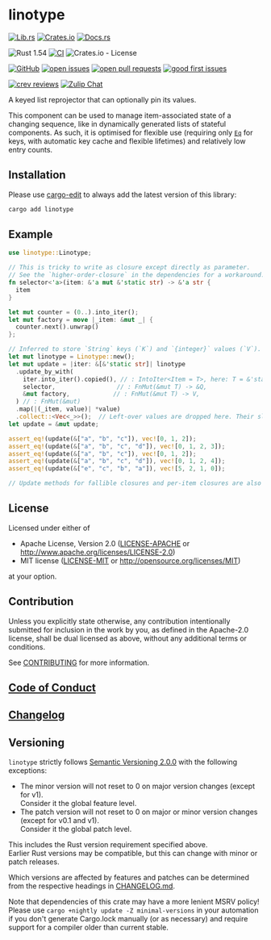 # linotype

[![Lib.rs](https://img.shields.io/badge/Lib.rs-*-84f)](https://lib.rs/crates/linotype)
[![Crates.io](https://img.shields.io/crates/v/linotype)](https://crates.io/crates/linotype)
[![Docs.rs](https://docs.rs/linotype/badge.svg)](https://docs.rs/linotype)

![Rust 1.54](https://img.shields.io/static/v1?logo=Rust&label=&message=1.54&color=grey)
[![CI](https://github.com/Tamschi/linotype/workflows/CI/badge.svg?branch=develop)](https://github.com/Tamschi/linotype/actions?query=workflow%3ACI+branch%3Adevelop)
![Crates.io - License](https://img.shields.io/crates/l/linotype/0.0.1)

[![GitHub](https://img.shields.io/static/v1?logo=GitHub&label=&message=%20&color=grey)](https://github.com/Tamschi/linotype)
[![open issues](https://img.shields.io/github/issues-raw/Tamschi/linotype)](https://github.com/Tamschi/linotype/issues)
[![open pull requests](https://img.shields.io/github/issues-pr-raw/Tamschi/linotype)](https://github.com/Tamschi/linotype/pulls)
[![good first issues](https://img.shields.io/github/issues-raw/Tamschi/linotype/good%20first%20issue?label=good+first+issues)](https://github.com/Tamschi/linotype/contribute)

[![crev reviews](https://web.crev.dev/rust-reviews/badge/crev_count/linotype.svg)](https://web.crev.dev/rust-reviews/crate/linotype/)
[![Zulip Chat](https://img.shields.io/endpoint?label=chat&url=https%3A%2F%2Fiteration-square-automation.schichler.dev%2F.netlify%2Ffunctions%2Fstream_subscribers_shield%3Fstream%3Dproject%252Flinotype)](https://iteration-square.schichler.dev/#narrow/stream/project.2Flinotype)

A keyed list reprojector that can optionally pin its values.

This component can be used to manage item-associated state of a changing sequence, like in dynamically generated lists of stateful components.
As such, it is optimised for flexible use (requiring only [`Eq`](https://doc.rust-lang.org/stable/std/cmp/trait.Eq.html) for keys, with automatic key cache and flexible lifetimes) and relatively low entry counts.

## Installation

Please use [cargo-edit](https://crates.io/crates/cargo-edit) to always add the latest version of this library:

```cmd
cargo add linotype
```

## Example

```rust
use linotype::Linotype;

// This is tricky to write as closure except directly as parameter.
// See the `higher-order-closure` in the dependencies for a workaround.
fn selector<'a>(item: &'a mut &'static str) -> &'a str {
  item
}

let mut counter = (0..).into_iter();
let mut factory = move |_item: &mut _| {
  counter.next().unwrap()
};

// Inferred to store `String` keys (`K`) and `{integer}` values (`V`).
let mut linotype = Linotype::new();
let mut update = |iter: &[&'static str]| linotype
  .update_by_with(
    iter.into_iter().copied(), // : IntoIter<Item = T>, here: T = &'static str
    selector,                 // : FnMut(&mut T) -> &Q,
    &mut factory,            // : FnMut(&mut T) -> V,
  ) // : FnMut(&mut)
  .map(|(_item, value)| *value)
  .collect::<Vec<_>>();  // Left-over values are dropped here. Their slots are recycled.
let update = &mut update;

assert_eq!(update(&["a", "b", "c"]), vec![0, 1, 2]);
assert_eq!(update(&["a", "b", "c", "d"]), vec![0, 1, 2, 3]);
assert_eq!(update(&["a", "b", "c"]), vec![0, 1, 2]);
assert_eq!(update(&["a", "b", "c", "d"]), vec![0, 1, 2, 4]);
assert_eq!(update(&["e", "c", "b", "a"]), vec![5, 2, 1, 0]);

// Update methods for fallible closures and per-item closures are also available.
```

## License

Licensed under either of

- Apache License, Version 2.0
   ([LICENSE-APACHE](LICENSE-APACHE) or <http://www.apache.org/licenses/LICENSE-2.0>)
- MIT license
   ([LICENSE-MIT](LICENSE-MIT) or <http://opensource.org/licenses/MIT>)

at your option.

## Contribution

Unless you explicitly state otherwise, any contribution intentionally submitted
for inclusion in the work by you, as defined in the Apache-2.0 license, shall be
dual licensed as above, without any additional terms or conditions.

See [CONTRIBUTING](CONTRIBUTING.md) for more information.

## [Code of Conduct](CODE_OF_CONDUCT.md)

## [Changelog](CHANGELOG.md)

## Versioning

`linotype` strictly follows [Semantic Versioning 2.0.0](https://semver.org/spec/v2.0.0.html) with the following exceptions:

- The minor version will not reset to 0 on major version changes (except for v1).  
Consider it the global feature level.
- The patch version will not reset to 0 on major or minor version changes (except for v0.1 and v1).  
Consider it the global patch level.

This includes the Rust version requirement specified above.  
Earlier Rust versions may be compatible, but this can change with minor or patch releases.

Which versions are affected by features and patches can be determined from the respective headings in [CHANGELOG.md](CHANGELOG.md).

Note that dependencies of this crate may have a more lenient MSRV policy!
Please use `cargo +nightly update -Z minimal-versions` in your automation if you don't generate Cargo.lock manually (or as necessary) and require support for a compiler older than current stable.
